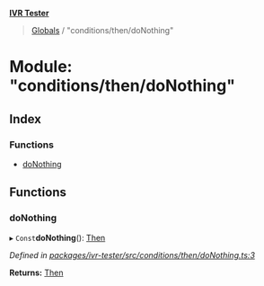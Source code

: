 **[IVR Tester](../README.md)**

> [Globals](../README.md) / "conditions/then/doNothing"

# Module: "conditions/then/doNothing"

## Index

### Functions

* [doNothing](_conditions_then_donothing_.md#donothing)

## Functions

### doNothing

▸ `Const`**doNothing**(): [Then](../interfaces/_conditions_then_then_.then.md)

*Defined in [packages/ivr-tester/src/conditions/then/doNothing.ts:3](https://github.com/SketchingDev/ivr-tester/blob/86cd37b/packages/ivr-tester/src/conditions/then/doNothing.ts#L3)*

**Returns:** [Then](../interfaces/_conditions_then_then_.then.md)
